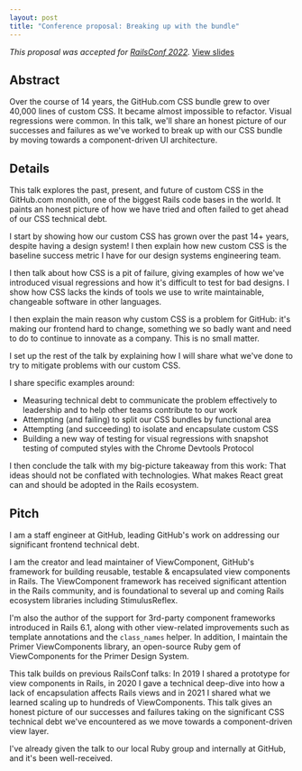 ```yaml
---
layout: post
title: "Conference proposal: Breaking up with the bundle"
---
```


_This proposal was accepted for [RailsConf 2022](https://railsconf.com)._ [View slides](/talks/2022-breaking-up-with-the-bundle/slides.key)

## Abstract

Over the course of 14 years, the GitHub.com CSS bundle grew to over 40,000 lines of custom CSS. It became almost impossible to refactor. Visual regressions were common. In this talk, we'll share an honest picture of our successes and failures as we've worked to break up with our CSS bundle by moving towards a component-driven UI architecture.

## Details

This talk explores the past, present, and future of custom CSS in the GitHub.com monolith, one of the biggest Rails code bases in the world. It paints an honest picture of how we have tried and often failed to get ahead of our CSS technical debt.

I start by showing how our custom CSS has grown over the past 14+ years, despite having a design system! I then explain how new custom CSS is the baseline success metric I have for our design systems engineering team.

I then talk about how CSS is a pit of failure, giving examples of how we've introduced visual regressions and how it's difficult to test for bad designs. I show how CSS lacks the kinds of tools we use to write maintainable, changeable software in other languages.

I then explain the main reason why custom CSS is a problem for GitHub: it's making our frontend hard to change, something we so badly want and need to do to continue to innovate as a company. This is no small matter.

I set up the rest of the talk by explaining how I will share what we've done to try to mitigate problems with our custom CSS.

I share specific examples around:

- Measuring technical debt to communicate the problem effectively to leadership and to help other teams contribute to our work
- Attempting (and failing) to split our CSS bundles by functional area
- Attempting (and succeeding) to isolate and encapsulate custom CSS
- Building a new way of testing for visual regressions with snapshot testing of computed styles with the Chrome Devtools Protocol

I then conclude the talk with my big-picture takeaway from this work: That ideas should not be conflated with technologies. What makes React great can and should be adopted in the Rails ecosystem.

## Pitch

I am a staff engineer at GitHub, leading GitHub's work on addressing our significant frontend technical debt.

I am the creator and lead maintainer of ViewComponent, GitHub's framework for building reusable, testable & encapsulated view components in Rails. The ViewComponent framework has received significant attention in the Rails community, and is foundational to several up and coming Rails ecosystem libraries including StimulusReflex.

I'm also the author of the support for 3rd-party component frameworks introduced in Rails 6.1, along with other view-related improvements such as template annotations and the `class_names` helper. In addition, I maintain the Primer ViewComponents library, an open-source Ruby gem of ViewComponents for the Primer Design System.

This talk builds on previous RailsConf talks: In 2019 I shared a prototype for view components in Rails, in 2020 I gave a technical deep-dive into how a lack of encapsulation affects Rails views and in 2021 I shared what we learned scaling up to hundreds of ViewComponents. This talk gives an honest picture of our successes and failures taking on the significant CSS technical debt we've encountered as we move towards a component-driven view layer.

I've already given the talk to our local Ruby group and internally at GitHub, and it's been well-received.
